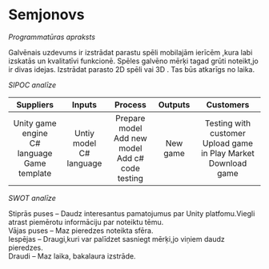 # Semjonovs
*Programmatūras apraksts*

Galvēnais uzdevums ir izstrādat parastu spēli mobilajām ierīcēm ,kura labi izskatās un kvalitatīvi funkcionē. Spēles galvēno mērķi tagad grūti noteikt,jo ir divas idejas. Izstrādat parasto 2D spēli vai 3D . Tas būs atkarīgs no laika.

*SIPOC analīze*

| Suppliers |    Inputs |    Process |    Outputs |    Customers |
| :-: | :-: | :-: | :-: | :-: |
| Unity game engine <br/> C# language <br/> Game template |    Untiy model <br/> C# language |    Prepare model <br/> Add new model <br/> Add c# code </br> testing |    New game |    Testing with customer <br/> Upload game in Play Market </br> Download game|


*SWOT analīze*

Stiprās puses – Daudz interesantus pamatojumus par Unity platfomu.Viegli atrast piemērotu informāciju par noteiktu tēmu.\
Vājas puses – Maz pieredzes noteikta sfēra.\
Iespējas – Draugi,kuri var palīdzet sasniegt mērķi,jo viņiem daudz pieredzes.\
Draudi – Maz laika, bakalaura izstrāde.

